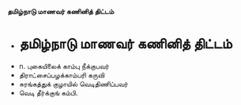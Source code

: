 **தமிழ்நாடு மாணவர் கணினித் திட்டம்**
- # தமிழ்நாடு மாணவர் கணினித் திட்டம்
- n. புகையிலைக் காம்பு நீக்குபவர்
- திராட்சைப்பழக்காம்பரி கருவி
- சுரங்கத்துக் குழாயில் வெடிதிணிப்பவர்
- வெடி தீர்க்குங் கம்பி.

